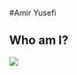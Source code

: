 #Amir Yusefi

## Who am I?

<img align="center" src="https://github.com/OFFICIALamir/OFFICALamir/assets/122598914/11e71aa7-9de4-49de-a7a4-44aa0cf8d1b5">
